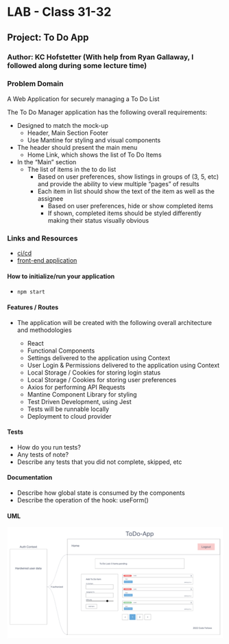 # LAB - Class 31-32

## Project: To Do App

### Author: KC Hofstetter (With help from Ryan Gallaway, I followed along during some lecture time)

### Problem Domain

A Web Application for securely managing a To Do List

The To Do Manager application has the following overall requirements:

- Designed to match the mock-up
  - Header, Main Section Footer
  - Use Mantine for styling and visual components
- The header should present the main menu
  - Home Link, which shows the list of To Do Items
- In the “Main” section
  - The list of items in the to do list
    - Based on user preferences, show listings in groups of (3, 5, etc) and provide the ability to view multiple “pages” of results
    - Each item in list should show the text of the item as well as the assignee
      - Based on user preferences, hide or show completed items
      - If shown, completed items should be styled differently making their status visually obvious

### Links and Resources

- [ci/cd](https://github.com/khofstetter94/todo-app/pull/6)
- [front-end application](https://animated-medovik-9e9e48.netlify.app/)

#### How to initialize/run your application

- `npm start`

#### Features / Routes

- The application will be created with the following overall architecture and methodologies

  - React
  - Functional Components
  - Settings delivered to the application using Context
  - User Login & Permissions delivered to the application using Context
  - Local Storage / Cookies for storing login status
  - Local Storage / Cookies for storing user preferences
  - Axios for performing API Requests
  - Mantine Component Library for styling
  - Test Driven Development, using Jest
  - Tests will be runnable locally
  - Deployment to cloud provider

#### Tests

- How do you run tests?
- Any tests of note?
- Describe any tests that you did not complete, skipped, etc

#### Documentation

- Describe how global state is consumed by the components
- Describe the operation of the hook: useForm()

#### UML

![UML](./img/whiteboard.png)
